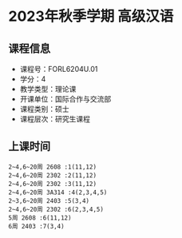 # 2023年秋季学期 高级汉语 






## 课程信息

- 课程号：FORL6204U.01
- 学分：4
- 教学类型：理论课
- 开课单位：国际合作与交流部
- 课程类别：硕士
- 课程层次：研究生课程

## 上课时间

```
2~4,6~20周 2608 :1(11,12)
2~4,6~20周 2302 :2(11,12)
2~4,6~20周 2302 :3(11,12)
2~4,6~20周 3A314 :4(2,3,4,5)
2~3,6~20周 2403 :5(3,4)
2~4,6~20周 2302 :6(2,3,4,5)
5周 2608 :6(11,12)
6周 2403 :7(3,4)
```

